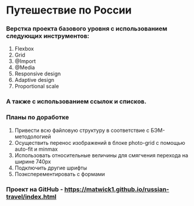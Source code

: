 # Путешествие по России
### Верстка проекта базового уровня с использованием следующих инструментов:
1. Flexbox
2. Grid
3. @Import
4. @Media
5. Responsive design
6. Adaptive design
7. Proportional scale
### А также с использованием ссылок и cписков.

### Планы по доработке
1. Привести всю файловую структуру в соответствие с БЭМ-методологией
2. Осуществить перенос изображений в блоке photo-grid с помощью auto-fit и minmax
4. Использовать относительные величины для смягчения перехода на ширине 740px
5. Подключить другие шрифты
6. Поэксперементировать с формами

### Проект на GitHub - https://matwick1.github.io/russian-travel/index.html
